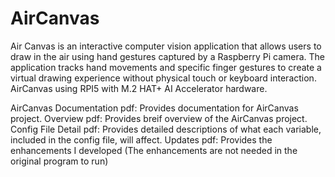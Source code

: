 # AirCanvas
Air Canvas is an interactive computer vision application that allows users to draw in the air using hand gestures captured by a Raspberry Pi camera. The application tracks hand movements and specific finger gestures to create a virtual drawing experience without physical touch or keyboard interaction.
AirCanvas using RPI5 with M.2 HAT+ AI Accelerator hardware.

AirCanvas Documentation pdf: Provides documentation for AirCanvas project.
Overview pdf: Provides breif overview of the AirCanvas project.
Config File Detail pdf: Provides detailed descriptions of what each variable, included in the config file, will affect.
Updates pdf: Provides the enhancements I developed (The enhancements are not needed in the original program to run)
